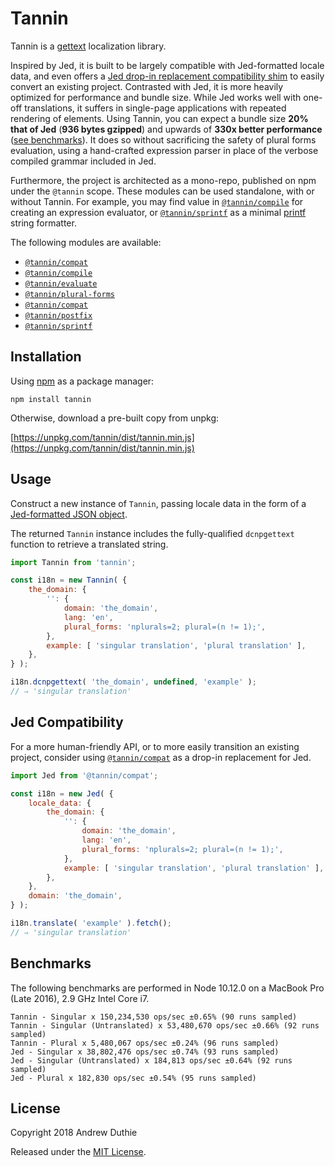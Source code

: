 Tannin
======

Tannin is a [gettext](https://www.gnu.org/software/gettext/) localization library.

Inspired by Jed, it is built to be largely compatible with Jed-formatted locale data, and even offers a [Jed drop-in replacement compatibility shim](#jed-compatibility) to easily convert an existing project. Contrasted with Jed, it is more heavily optimized for performance and bundle size. While Jed works well with one-off translations, it suffers in single-page applications with repeated rendering of elements. Using Tannin, you can expect a bundle size **20% that of Jed** (**936 bytes gzipped**) and upwards of **330x better performance** ([see benchmarks](#benchmarks)). It does so without sacrificing the safety of plural forms evaluation, using a hand-crafted expression parser in place of the verbose compiled grammar included in Jed.

Furthermore, the project is architected as a mono-repo, published on npm under the `@tannin` scope. These modules can be used standalone, with or without Tannin. For example, you may find value in [`@tannin/compile`](https://www.npmjs.com/package/@tannin/compile) for creating an expression evaluator, or [`@tannin/sprintf`](https://www.npmjs.com/package/@tannin/sprintf) as a minimal [printf](https://en.wikipedia.org/wiki/Printf_format_string) string formatter.

The following modules are available:

- [`@tannin/compat`](https://www.npmjs.com/package/@tannin/compat)
- [`@tannin/compile`](https://www.npmjs.com/package/@tannin/compile)
- [`@tannin/evaluate`](https://www.npmjs.com/package/@tannin/evaluate)
- [`@tannin/plural-forms`](https://www.npmjs.com/package/@tannin/plural-forms)
- [`@tannin/compat`](https://www.npmjs.com/package/@tannin/compat)
- [`@tannin/postfix`](https://www.npmjs.com/package/@tannin/postfix)
- [`@tannin/sprintf`](https://www.npmjs.com/package/@tannin/sprintf)

## Installation

Using [npm](https://www.npmjs.com/) as a package manager:

```
npm install tannin
```

Otherwise, download a pre-built copy from unpkg:

[https://unpkg.com/tannin/dist/tannin.min.js](https://unpkg.com/tannin/dist/tannin.min.js)

## Usage

Construct a new instance of `Tannin`, passing locale data in the form of a [Jed-formatted JSON object](http://messageformat.github.io/Jed/).

The returned `Tannin` instance includes the fully-qualified `dcnpgettext` function to retrieve a translated string.

```js
import Tannin from 'tannin';

const i18n = new Tannin( {
	the_domain: {
		'': {
			domain: 'the_domain',
			lang: 'en',
			plural_forms: 'nplurals=2; plural=(n != 1);',
		},
		example: [ 'singular translation', 'plural translation' ],
	},
} );

i18n.dcnpgettext( 'the_domain', undefined, 'example' );
// ⇒ 'singular translation'
```

## Jed Compatibility

For a more human-friendly API, or to more easily transition an existing project, consider using [`@tannin/compat`](https://www.npmjs.com/package/@tannin/compat) as a drop-in replacement for Jed.

```js
import Jed from '@tannin/compat';

const i18n = new Jed( {
	locale_data: {
		the_domain: {
			'': {
				domain: 'the_domain',
				lang: 'en',
				plural_forms: 'nplurals=2; plural=(n != 1);',
			},
			example: [ 'singular translation', 'plural translation' ],
		},
	},
	domain: 'the_domain',
} );

i18n.translate( 'example' ).fetch();
// ⇒ 'singular translation'
```

## Benchmarks

The following benchmarks are performed in Node 10.12.0 on a MacBook Pro (Late 2016), 2.9 GHz Intel Core i7.

```
Tannin - Singular x 150,234,530 ops/sec ±0.65% (90 runs sampled)
Tannin - Singular (Untranslated) x 53,480,670 ops/sec ±0.66% (92 runs sampled)
Tannin - Plural x 5,480,067 ops/sec ±0.24% (96 runs sampled)
Jed - Singular x 38,802,476 ops/sec ±0.74% (93 runs sampled)
Jed - Singular (Untranslated) x 184,813 ops/sec ±0.64% (92 runs sampled)
Jed - Plural x 182,830 ops/sec ±0.54% (95 runs sampled)
```

## License

Copyright 2018 Andrew Duthie

Released under the [MIT License](https://opensource.org/licenses/MIT).
